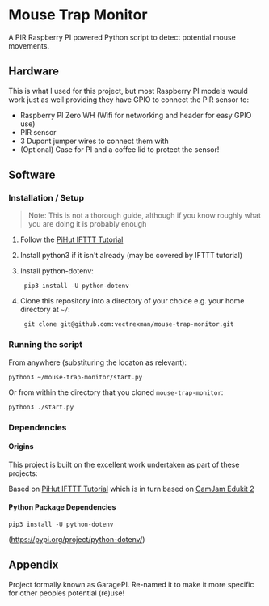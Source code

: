 # Mouse Trap Monitor

A PIR Raspberry PI powered Python script to detect potential mouse movements.

## Hardware

This is what I used for this project, but most Raspberry PI models would work just as well providing they have GPIO to connect the PIR sensor to:

* Raspberry PI Zero WH (Wifi for networking and header for easy GPIO use)
* PIR sensor
* 3 Dupont jumper wires to connect them with
* (Optional) Case for PI and a coffee lid to protect the sensor!

## Software

### Installation / Setup

> Note: This is not a thorough guide, although if you know roughly what you are doing it is probably enough

1. Follow the [PiHut IFTTT Tutorial](https://thepihut.com/blogs/raspberry-pi-tutorials/using-ifttt-with-the-raspberry-pi)
2. Install python3 if it isn't already (may be covered by IFTTT tutorial)
3. Install python-dotenv:

        pip3 install -U python-dotenv
4. Clone this repository into a directory of your choice e.g. your home directory at `~/`:

        git clone git@github.com:vectrexman/mouse-trap-monitor.git

### Running the script

From anywhere (substituring the locaton as relevant):

    python3 ~/mouse-trap-monitor/start.py

Or from within the directory that you cloned `mouse-trap-monitor`:

    python3 ./start.py

### Dependencies

#### Origins

This project is built on the excellent work undertaken as part of these projects:

Based on [PiHut IFTTT Tutorial](https://thepihut.com/blogs/raspberry-pi-tutorials/using-ifttt-with-the-raspberry-pi) which 
is in turn based on [CamJam Edukit 2](https://github.com/CamJam-EduKit/EduKit2/blob/master/CamJam%20Edukit%202%20-%20RPi.GPIO/Code/5-PIR.py)

#### Python Package Dependencies

    pip3 install -U python-dotenv
        
(https://pypi.org/project/python-dotenv/)

## Appendix

Project formally known as GaragePI. Re-named it to make it more specific for other peoples potential (re)use!